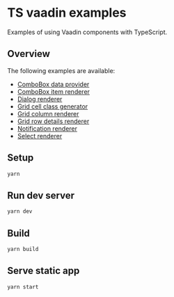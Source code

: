 # TS vaadin examples

Examples of using Vaadin components with TypeScript.

## Overview

The following examples are available:

- [ComboBox data provider](https://github.com/web-padawan/ts-vaadin-demo/blob/master/src/views/combo-box-data-provider-demo.ts)
- [ComboBox item renderer](https://github.com/web-padawan/ts-vaadin-demo/blob/master/src/views/combo-box-renderer-demo.ts)
- [Dialog renderer](https://github.com/web-padawan/ts-vaadin-demo/blob/master/src/views/dialog-renderer-demo.ts)
- [Grid cell class generator](https://github.com/web-padawan/ts-vaadin-demo/blob/master/src/views/grid-cell-class-name-generator-demo.ts)
- [Grid column renderer](https://github.com/web-padawan/ts-vaadin-demo/blob/master/src/views/grid-column-renderer-demo.ts)
- [Grid row details renderer](https://github.com/web-padawan/ts-vaadin-demo/blob/master/src/views/grid-row-details-demo.ts)
- [Notification renderer](https://github.com/web-padawan/ts-vaadin-demo/blob/master/src/views/notification-renderer-demo.ts)
- [Select renderer](https://github.com/web-padawan/ts-vaadin-demo/blob/master/src/views/select-renderer-demo.ts)

## Setup

```sh
yarn
```

## Run dev server

```sh
yarn dev
```

## Build

```sh
yarn build
```

## Serve static app

```sh
yarn start
```
